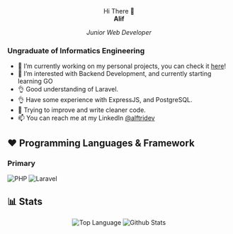 <div align="center">Hi There 👋</div>
<div align="center" style="margin-bottom: 0px;">
  <b>Alif</b>
</div>
<p align="center">
  <i>Junior Web Developer</i>
</p>
  
### Ungraduate of Informatics Engineering
- 🔭 I’m currently working on my personal projects, you can check it [here](https://aliftriadi.my.id)!
- 👀 I’m interested with Backend Development, and currently starting learning GO
- 👌 Good understanding of Laravel.
- 👌 Have some experience with ExpressJS, and PostgreSQL.
- 🛁 Trying to improve and write cleaner code.
- 📫 You can reach me at my LinkedIn [@alftridev](https://www.linkedin.com/in/alftridev/)

## ❤️ Programming Languages & Framework

### Primary
![PHP](https://img.shields.io/badge/php-%23777BB4.svg?style=for-the-badge&logo=php&logoColor=white) ![Laravel](https://img.shields.io/badge/laravel-%23FF2D20.svg?style=for-the-badge&logo=laravel&logoColor=white)

## 📊 Stats
<p align="center">
  <img alt="Top Language" src="https://github-readme-stats.vercel.app/api/top-langs/?username=aliftrd&layout=compact&show_icons=true&hide_border=true&bg_color=000000&hide=commits&icon_color=4C566A&title_color=CB9C07&text_color=D1A20F&langs_count=8" />   
  <img alt="Github Stats" src="https://github-readme-stats.vercel.app/api?username=aliftrd&show_icons=true&hide_border=true&bg_color=000000&hide=commits&icon_color=4C566A&title_color=CB9C07&text_color=D1A20F" />
</p>
